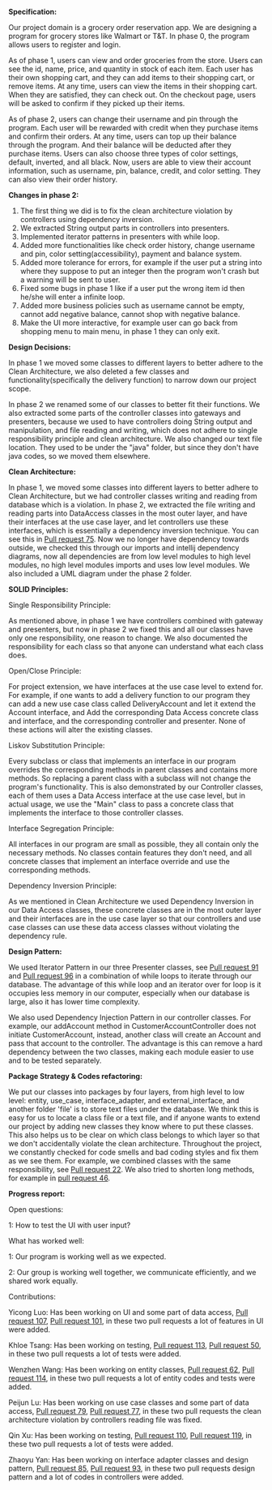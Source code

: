 **Specification:**

Our project domain is a grocery order reservation app. We are designing a program for grocery stores like Walmart or 
T&T. In phase 0, the program allows users to register and login. 

As of phase 1, users can view and order groceries
from the store. Users can see the id, name, price, and quantity in stock of each item. Each user has their
own shopping cart, and they can add items to their shopping cart, or remove items. At any time, users can view the 
items in their shopping cart. When they are satisfied, they can check out. On the checkout page, users will be asked
to confirm if they picked up their items. 

As of phase 2, users can change their username and pin through the
program. Each user will be rewarded with credit when they purchase items and confirm their orders. At any time, users
can top up their balance through the program. And their balance will be deducted after they purchase items. 
Users can also choose three types of color settings, default, inverted, and all black. Now, users are able to view 
their account information, such as username, pin, balance, credit, and color setting. They can also view their order 
history.


**Changes in phase 2:**

1. The first thing we did is to fix the clean architecture violation by controllers using dependency inversion.
2. We extracted String output parts in controllers into presenters.
3. Implemented iterator patterns in presenters with while loop.
4. Added more functionalities like check order history, change username and pin, color setting(accessibility), 
payment and balance
system.
5. Added more tolerance for errors, for example if the user put a string into where they suppose to put an integer
then the program won't crash but a warning will be sent to user.
6. Fixed some bugs in phase 1 like if a user put the wrong item id then he/she will enter a infinite loop.
7. Added more business policies such as username cannot be empty, cannot add negative balance, cannot shop with 
negative balance.
8. Make the UI more interactive, for example user can go back from shopping menu to main menu, in phase 1 they can
only exit.

**Design Decisions:**

In phase 1 we moved some classes to different layers to better adhere to the Clean Architecture, we also deleted
a few classes and functionality(specifically the delivery function) to narrow down our project scope.

In phase 2 we renamed some of our classes to better fit their functions. We also extracted some parts of the controller 
classes into gateways and presenters, because we used to have controllers doing String output and manipulation, and 
file reading and writing, which does not adhere to single responsibility principle and clean architecture. We also 
changed our text file location. They used to be under the "java" folder, but since they don't have java codes, so we 
moved them elsewhere.


**Clean Architecture:**

In phase 1, we moved some classes into different layers to better adhere to Clean Architecture, but
we had controller classes writing and reading from database which is a violation. In phase 2, we 
extracted the file writing and reading parts into DataAccess classes in the most outer layer, and have their
interfaces at the use case layer, and let controllers use these interfaces, which is essentially a dependency
inversion technique. You can see 
this in [Pull request 75](https://github.com/CSC207-UofT/course-project-group-047-1/pull/75/files). Now
we no longer have dependency towards outside, we checked this through our imports and intellij dependency diagrams,
now all dependencies are from low level modules to high level modules,
no high level modules imports and uses low level modules. We also included a UML diagram under the phase 2 folder.


**SOLID Principles:**

Single Responsibility Principle:

As mentioned above, in phase 1 we have controllers combined with gateway and presenters, but now in phase 2 we 
fixed this and all our classes have only one responsibility, one reason to change. We also documented the
responsibility for each class so that anyone can understand what each class does.

Open/Close Principle:

For project extension, we have interfaces at the use case level to extend for. For example, if one wants to add
a delivery function to our program they can add a new use case class called DeliveryAccount and let it 
extend the Account interface, and Add the corresponding Data Access concrete class and interface, and the 
corresponding controller and presenter. None of these actions will alter the existing classes.

Liskov Substitution Principle:

Every subclass or class that implements an interface in our program overrides the corresponding methods in
parent classes and contains more methods. So replacing a parent class with a subclass will not change the 
program's functionality. This is also demonstrated by our Controller classes, each of them uses a
Data Access interface at the use case level, but in actual usage, we use the "Main" class to pass a concrete class 
that implements the interface to those controller classes.

Interface Segregation Principle:

All interfaces in our program are small as possible, they all contain only the 
necessary methods. No classes contain features they don't need, and all concrete classes that implement an
interface override and use the corresponding methods.

Dependency Inversion Principle:

As we mentioned in Clean Architecture we used Dependency Inversion in our Data Access classes, these concrete
classes are in the most outer layer and their interfaces are in the use case layer so that our controllers and 
use case classes can use these data access classes without violating the dependency rule.


**Design Pattern:**

We used Iterator Pattern in our three Presenter classes, 
see [Pull request 91](https://github.com/CSC207-UofT/course-project-group-047-1/pull/91)
and [Pull request 96](https://github.com/CSC207-UofT/course-project-group-047-1/pull/96)
in a combination of while loops to iterate through our database. The advantage of this while loop and an
iterator over for loop is it occupies less memory in our computer, especially when our database is large, also
it has lower time complexity.

We also used Dependency Injection Pattern in our controller classes. For example, our addAccount 
method in CustomerAccountController
does not initiate CustomerAccount, instead, another class will create an Account and pass that account to the
controller. The advantage is this can remove a hard dependency between the two classes, making each module
easier to use and to be tested separately.


**Package Strategy & Codes refactoring:**

We put our classes into packages by four layers, from high level to low level: entity, use_case, interface_adapter, 
and external_interface, and another folder 'file' is to store text files under the database. We think this is easy 
for us to locate a class file or a text file, and if anyone wants to extend our project by adding new classes they 
know where to put these classes. This also helps us to be clear on which class belongs to which layer so 
that we don't accidentally violate the clean architecture. Throughout the project, we constantly checked
for code smells and bad coding styles and fix them as we see them. For example, we combined 
classes with the same responsibility, see 
[Pull request 22](https://github.com/CSC207-UofT/course-project-group-047-1/pull/22). We also
tried to shorten long methods, for example 
in [pull request 46](https://github.com/CSC207-UofT/course-project-group-047-1/pull/46).


**Progress report:**

Open questions:

1: How to test the UI with user input?

What has worked well:

1: Our program is working well as we expected.

2: Our group is working well together, we communicate efficiently, and we shared work equally.

Contributions:

Yicong Luo: Has been working on UI and some part of data access,
[Pull request 107](https://github.com/CSC207-UofT/course-project-group-047-1/pull/107/files), 
[Pull request 101](https://github.com/CSC207-UofT/course-project-group-047-1/pull/101/files), in these two pull
requests a lot of features in UI were added.

Khloe Tsang: Has been working on testing, [Pull request 113](https://github.com/CSC207-UofT/course-project-group-047-1/pull/113/files), 
[Pull request 50](https://github.com/CSC207-UofT/course-project-group-047-1/pull/50/files), in these two pull requests
a lot of tests were added.

Wenzhen Wang: Has been working on entity classes,
[Pull request 62](https://github.com/CSC207-UofT/course-project-group-047-1/pull/62/files),
[Pull request 114](https://github.com/CSC207-UofT/course-project-group-047-1/pull/114/files),
in these two pull requests
a lot of entity codes and tests were added.

Peijun Lu: Has been working on use case classes and some part of data access,
[Pull request 79](https://github.com/CSC207-UofT/course-project-group-047-1/pull/79/files), 
[Pull request 77](https://github.com/CSC207-UofT/course-project-group-047-1/pull/77/files),
in these two pull requests
the clean architecture violation by controllers reading file was fixed.

Qin Xu: Has been working on testing, [Pull request 110](https://github.com/CSC207-UofT/course-project-group-047-1/pull/110/files),
[Pull request 119](https://github.com/CSC207-UofT/course-project-group-047-1/pull/119/files),
in these two pull requests
a lot of tests were added.

Zhaoyu Yan: Has been working on interface adapter classes and design pattern, 
[Pull request 85](https://github.com/CSC207-UofT/course-project-group-047-1/pull/85/files),
[Pull request 93](https://github.com/CSC207-UofT/course-project-group-047-1/pull/93/files),
in these two pull requests
design pattern and a lot of codes in controllers were added.
